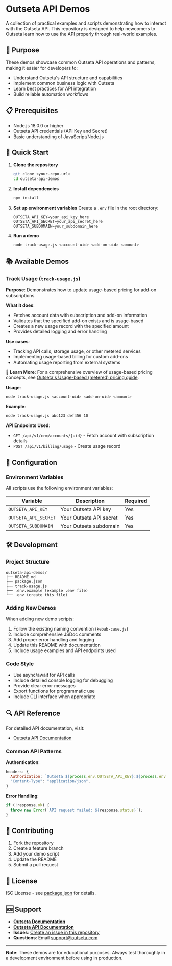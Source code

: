 # Outseta API Demos

A collection of practical examples and scripts demonstrating how to interact with the Outseta API. This repository is designed to help newcomers to Outseta learn how to use the API properly through real-world examples.

## 🎯 Purpose

These demos showcase common Outseta API operations and patterns, making it easier for developers to:

- Understand Outseta's API structure and capabilities
- Implement common business logic with Outseta
- Learn best practices for API integration
- Build reliable automation workflows

## 📋 Prerequisites

- Node.js 18.0.0 or higher
- Outseta API credentials (API Key and Secret)
- Basic understanding of JavaScript/Node.js

## 🚀 Quick Start

1. **Clone the repository**

   ```bash
   git clone <your-repo-url>
   cd outseta-api-demos
   ```

2. **Install dependencies**

   ```bash
   npm install
   ```

3. **Set up environment variables**
   Create a `.env` file in the root directory:

   ```env
   OUTSETA_API_KEY=your_api_key_here
   OUTSETA_API_SECRET=your_api_secret_here
   OUTSETA_SUBDOMAIN=your_subdomain_here
   ```

4. **Run a demo**
   ```bash
   node track-usage.js <account-uid> <add-on-uid> <amount>
   ```

## 📚 Available Demos

### Track Usage (`track-usage.js`)

**Purpose**: Demonstrates how to update usage-based pricing for add-on subscriptions.

**What it does**:

- Fetches account data with subscription and add-on information
- Validates that the specified add-on exists and is usage-based
- Creates a new usage record with the specified amount
- Provides detailed logging and error handling

**Use cases**:

- Tracking API calls, storage usage, or other metered services
- Implementing usage-based billing for custom add-ons
- Automating usage reporting from external systems

**📖 Learn More**: For a comprehensive overview of usage-based pricing concepts, see [Outseta's Usage-based (metered) pricing guide](https://go.outseta.com/support/kb/articles/dpWr3mnq/usage-based-metered-pricing).

**Usage**:

```bash
node track-usage.js <account-uid> <add-on-uid> <amount>
```

**Example**:

```bash
node track-usage.js abc123 def456 10
```

**API Endpoints Used**:

- `GET /api/v1/crm/accounts/{uid}` - Fetch account with subscription details
- `POST /api/v1/billing/usage` - Create usage record

## 🔧 Configuration

### Environment Variables

All scripts use the following environment variables:

| Variable             | Description             | Required |
| -------------------- | ----------------------- | -------- |
| `OUTSETA_API_KEY`    | Your Outseta API key    | Yes      |
| `OUTSETA_API_SECRET` | Your Outseta API secret | Yes      |
| `OUTSETA_SUBDOMAIN`  | Your Outseta subdomain  | Yes      |

## 🛠️ Development

### Project Structure

```
outseta-api-demos/
├── README.md
├── package.json
├── track-usage.js
├── .env.example (example .env file)
└── .env (create this file)

```

### Adding New Demos

When adding new demo scripts:

1. Follow the existing naming convention (`kebab-case.js`)
2. Include comprehensive JSDoc comments
3. Add proper error handling and logging
4. Update this README with documentation
5. Include usage examples and API endpoints used

### Code Style

- Use async/await for API calls
- Include detailed console logging for debugging
- Provide clear error messages
- Export functions for programmatic use
- Include CLI interface when appropriate

## 🔍 API Reference

For detailed API documentation, visit:

- [Outseta API Documentation](https://developers.outseta.com/)

### Common API Patterns

**Authentication**:

```javascript
headers: {
  Authorization: `Outseta ${process.env.OUTSETA_API_KEY}:${process.env.OUTSETA_API_SECRET}`,
  "Content-Type": "application/json",
}
```

**Error Handling**:

```javascript
if (!response.ok) {
  throw new Error(`API request failed: ${response.status}`);
}
```

## 🤝 Contributing

1. Fork the repository
2. Create a feature branch
3. Add your demo script
4. Update the README
5. Submit a pull request

## 📄 License

ISC License - see [package.json](package.json) for details.

## 🆘 Support

- **[Outseta Documentation](https://go.outseta.com/support/kb)**
- **[Outseta API Documentation](https://documenter.getpostman.com/view/3613332/outseta-rest-api-v1/7TNfr6k)**
- **Issues**: [Create an issue in this repository](https://github.com/outseta/outseta-api-demos/issues)
- **Questions**: Email [support@outseta.com](mailto:support@outseta.com)

---

**Note**: These demos are for educational purposes. Always test thoroughly in a development environment before using in production.
